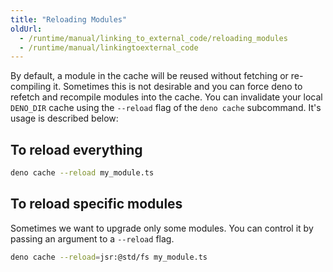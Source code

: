 ```yaml
---
title: "Reloading Modules"
oldUrl:
  - /runtime/manual/linking_to_external_code/reloading_modules
  - /runtime/manual/linkingtoexternal_code
---
```


By default, a module in the cache will be reused without fetching or
re-compiling it. Sometimes this is not desirable and you can force deno to
refetch and recompile modules into the cache. You can invalidate your local
`DENO_DIR` cache using the `--reload` flag of the `deno cache` subcommand. It's
usage is described below:

## To reload everything

```bash
deno cache --reload my_module.ts
```

## To reload specific modules

Sometimes we want to upgrade only some modules. You can control it by passing an
argument to a `--reload` flag.

```bash
deno cache --reload=jsr:@std/fs my_module.ts
```
